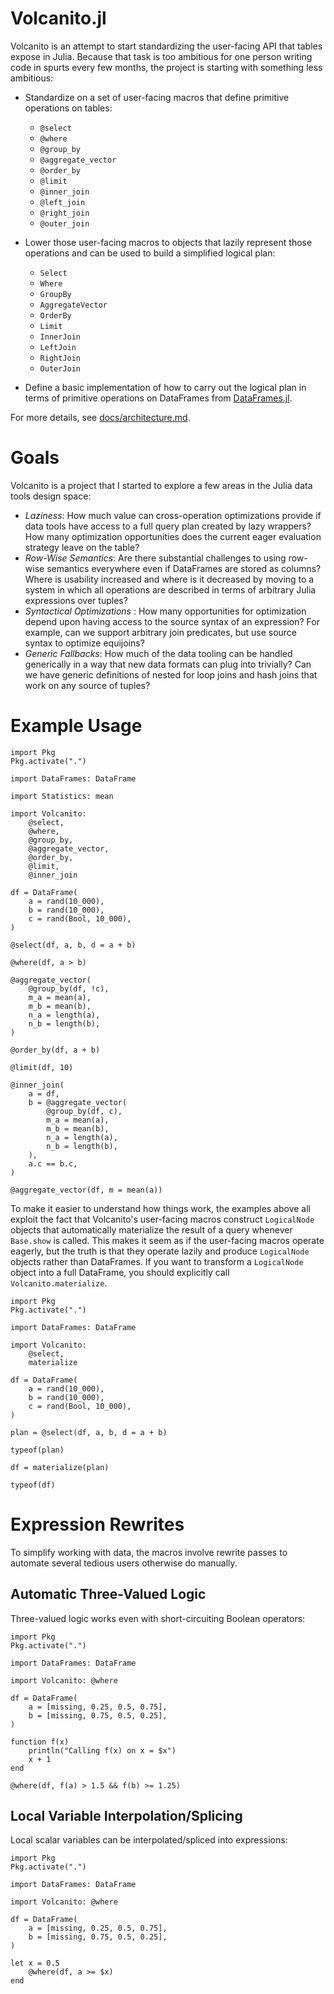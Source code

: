 # Volcanito.jl

Volcanito is an attempt to start standardizing the user-facing API that tables
expose in Julia. Because that task is too ambitious for one person writing code
in spurts every few months, the project is starting with something less
ambitious:

* Standardize on a set of user-facing macros that define primitive operations
    on tables:
    * `@select`
    * `@where`
    * `@group_by`
    * `@aggregate_vector`
    * `@order_by`
    * `@limit`
    * `@inner_join`
    * `@left_join`
    * `@right_join`
    * `@outer_join`
* Lower those user-facing macros to objects that lazily represent those
    operations and can be used to build a simplified logical plan:
    * `Select`
    * `Where`
    * `GroupBy`
    * `AggregateVector`
    * `OrderBy`
    * `Limit`
    * `InnerJoin`
    * `LeftJoin`
    * `RightJoin`
    * `OuterJoin`

* Define a basic implementation of how to carry out the logical plan in terms
    of primitive operations on DataFrames from
    [DataFrames.jl](https://github.com/JuliaData/DataFrames.jl).

For more details, see [docs/architecture.md](https://github.com/johnmyleswhite/Volcanito.jl/blob/master/docs/architecture.md).

# Goals

Volcanito is a project that I started to explore a few areas in the Julia data
tools design space:

* *Laziness*: How much value can cross-operation optimizations provide if data
    tools have access to a full query plan created by lazy wrappers? How many
    optimization opportunities does the current eager evaluation strategy leave
    on the table?
* *Row-Wise Semantics*: Are there substantial challenges to using row-wise
    semantics everywhere even if DataFrames are stored as columns? Where is
    usability increased and where is it decreased by moving to a system in which
    all operations are described in terms of arbitrary Julia expressions over
    tuples?
* *Syntactical Optimizations* : How many opportunities for optimization depend
    upon having access to the source syntax of an expression? For example, can
    we support arbitrary join predicates, but use source syntax to optimize
    equijoins?
* *Generic Fallbacks*: How much of the data tooling can be handled generically
    in a way that new data formats can plug into trivially? Can we have generic
    definitions of nested for loop joins and hash joins that work on any source
    of tuples?

# Example Usage

```
import Pkg
Pkg.activate(".")

import DataFrames: DataFrame

import Statistics: mean

import Volcanito:
    @select,
    @where,
    @group_by,
    @aggregate_vector,
    @order_by,
    @limit,
    @inner_join

df = DataFrame(
    a = rand(10_000),
    b = rand(10_000),
    c = rand(Bool, 10_000),
)

@select(df, a, b, d = a + b)

@where(df, a > b)

@aggregate_vector(
    @group_by(df, !c),
    m_a = mean(a),
    m_b = mean(b),
    n_a = length(a),
    n_b = length(b),
)

@order_by(df, a + b)

@limit(df, 10)

@inner_join(
    a = df,
    b = @aggregate_vector(
        @group_by(df, c),
        m_a = mean(a),
        m_b = mean(b),
        n_a = length(a),
        n_b = length(b),
    ),
    a.c == b.c,
)

@aggregate_vector(df, m = mean(a))
```

To make it easier to understand how things work, the examples above all exploit
the fact that Volcanito's user-facing macros construct `LogicalNode` objects
that automatically materialize the result of a query whenever `Base.show` is
called. This makes it seem as if the user-facing macros operate eagerly, but
the truth is that they operate lazily and produce `LogicalNode` objects rather
than DataFrames. If you want to transform a `LogicalNode` object into a full
DataFrame, you should explicitly call `Volcanito.materialize`.

```
import Pkg
Pkg.activate(".")

import DataFrames: DataFrame

import Volcanito:
    @select,
    materialize

df = DataFrame(
    a = rand(10_000),
    b = rand(10_000),
    c = rand(Bool, 10_000),
)

plan = @select(df, a, b, d = a + b)

typeof(plan)

df = materialize(plan)

typeof(df)
```

# Expression Rewrites

To simplify working with data, the macros involve rewrite passes to automate
several tedious users otherwise do manually.

## Automatic Three-Valued Logic

Three-valued logic works even with short-circuiting Boolean operators:

```
import Pkg
Pkg.activate(".")

import DataFrames: DataFrame

import Volcanito: @where

df = DataFrame(
    a = [missing, 0.25, 0.5, 0.75],
    b = [missing, 0.75, 0.5, 0.25],
)

function f(x)
    println("Calling f(x) on x = $x")
    x + 1
end

@where(df, f(a) > 1.5 && f(b) >= 1.25)
```

## Local Variable Interpolation/Splicing

Local scalar variables can be interpolated/spliced into expressions:

```
import Pkg
Pkg.activate(".")

import DataFrames: DataFrame

import Volcanito: @where

df = DataFrame(
    a = [missing, 0.25, 0.5, 0.75],
    b = [missing, 0.75, 0.5, 0.25],
)

let x = 0.5
    @where(df, a >= $x)
end
```
